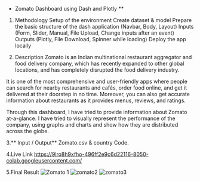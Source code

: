 * Zomato Dashboard using Dash and Plotly **



1. Methodology Setup of the environment Create dataset & model Prepare the basic structure of the dash application (Navbar, Body, Layout) Inputs (Form, Slider, Manual, File Upload, Change inputs after an event) Outputs (Plotly, File Download, Spinner while loading) Deploy the app locally

2. Description Zomato is an Indian multinational restaurant aggregator and food delivery company, which has recently expanded to other global locations, and has completely disrupted the food delivery industry.

It is one of the most comprehensive and user-friendly apps where people can search for nearby restaurants and cafés, order food online, and get it delivered at their doorstep in no time. Moreover, you can also get accurate information about restaurants as it provides menus, reviews, and ratings.

Through this dashboard, I have tried to provide information about Zomato at-a-glance. I have tried to visually represent the performance of the company, using graphs and charts and show how they are distributed across the globe.

3.** Input / Output**
   Zomato.csv & country Code.
   
4.Live Link
  https://9lro8h9xfho-496ff2e9c6d22116-8050-colab.googleusercontent.com/
  
 5.Final Result
 ![Zomato 1](https://user-images.githubusercontent.com/115572610/221480274-566b4384-ed08-464d-b9f2-010cac45ca87.png)
![zomato2](https://user-images.githubusercontent.com/115572610/221480303-7b35c7cf-833c-4e35-b92f-f260ef9abec3.png)
![zomato3](https://user-images.githubusercontent.com/115572610/221480325-a84f5770-af0a-47d9-b704-419668fd4333.png)

 
 

